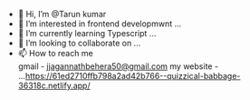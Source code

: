- 👋 Hi, I’m @Tarun kumar
- 👀 I’m interested in frontend developmwnt ...
- 🌱 I’m currently learning  Typescript ...
- 💞️ I’m looking to collaborate on   ...
- 📫 How to reach me  
gmail - jjagannathbehera50@gmail.com
my website - 
...https://61ed2710ffb798a2ad42b766--quizzical-babbage-36318c.netlify.app/

<!---
tarun846/tarun846 is a ✨ special ✨ repository because its `README.md` (this file) appears on your GitHub profile.
You can click the Preview link to take a look at your changes.
--->
